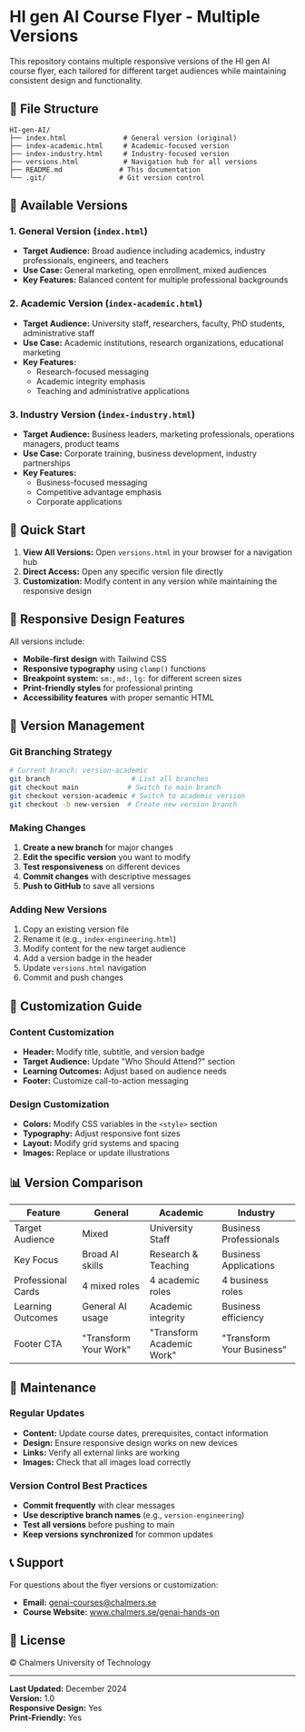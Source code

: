 # HI gen AI Course Flyer - Multiple Versions

This repository contains multiple responsive versions of the HI gen AI course flyer, each tailored for different target audiences while maintaining consistent design and functionality.

## 📁 File Structure

```
HI-gen-AI/
├── index.html              # General version (original)
├── index-academic.html     # Academic-focused version
├── index-industry.html     # Industry-focused version
├── versions.html           # Navigation hub for all versions
├── README.md              # This documentation
└── .git/                  # Git version control
```

## 🎯 Available Versions

### 1. **General Version** (`index.html`)
- **Target Audience:** Broad audience including academics, industry professionals, engineers, and teachers
- **Use Case:** General marketing, open enrollment, mixed audiences
- **Key Features:** Balanced content for multiple professional backgrounds

### 2. **Academic Version** (`index-academic.html`)
- **Target Audience:** University staff, researchers, faculty, PhD students, administrative staff
- **Use Case:** Academic institutions, research organizations, educational marketing
- **Key Features:** 
  - Research-focused messaging
  - Academic integrity emphasis
  - Teaching and administrative applications

### 3. **Industry Version** (`index-industry.html`)
- **Target Audience:** Business leaders, marketing professionals, operations managers, product teams
- **Use Case:** Corporate training, business development, industry partnerships
- **Key Features:**
  - Business-focused messaging
  - Competitive advantage emphasis
  - Corporate applications

## 🚀 Quick Start

1. **View All Versions:** Open `versions.html` in your browser for a navigation hub
2. **Direct Access:** Open any specific version file directly
3. **Customization:** Modify content in any version while maintaining the responsive design

## 📱 Responsive Design Features

All versions include:
- **Mobile-first design** with Tailwind CSS
- **Responsive typography** using `clamp()` functions
- **Breakpoint system:** `sm:`, `md:`, `lg:` for different screen sizes
- **Print-friendly styles** for professional printing
- **Accessibility features** with proper semantic HTML

## 🔧 Version Management

### Git Branching Strategy
```bash
# Current branch: version-academic
git branch                    # List all branches
git checkout main            # Switch to main branch
git checkout version-academic # Switch to academic version
git checkout -b new-version  # Create new version branch
```

### Making Changes
1. **Create a new branch** for major changes
2. **Edit the specific version** you want to modify
3. **Test responsiveness** on different devices
4. **Commit changes** with descriptive messages
5. **Push to GitHub** to save all versions

### Adding New Versions
1. Copy an existing version file
2. Rename it (e.g., `index-engineering.html`)
3. Modify content for the new target audience
4. Add a version badge in the header
5. Update `versions.html` navigation
6. Commit and push changes

## 🎨 Customization Guide

### Content Customization
- **Header:** Modify title, subtitle, and version badge
- **Target Audience:** Update "Who Should Attend?" section
- **Learning Outcomes:** Adjust based on audience needs
- **Footer:** Customize call-to-action messaging

### Design Customization
- **Colors:** Modify CSS variables in the `<style>` section
- **Typography:** Adjust responsive font sizes
- **Layout:** Modify grid systems and spacing
- **Images:** Replace or update illustrations

## 📊 Version Comparison

| Feature | General | Academic | Industry |
|---------|---------|----------|----------|
| Target Audience | Mixed | University Staff | Business Professionals |
| Key Focus | Broad AI skills | Research & Teaching | Business Applications |
| Professional Cards | 4 mixed roles | 4 academic roles | 4 business roles |
| Learning Outcomes | General AI usage | Academic integrity | Business efficiency |
| Footer CTA | "Transform Your Work" | "Transform Academic Work" | "Transform Your Business" |

## 🔄 Maintenance

### Regular Updates
- **Content:** Update course dates, prerequisites, contact information
- **Design:** Ensure responsive design works on new devices
- **Links:** Verify all external links are working
- **Images:** Check that all images load correctly

### Version Control Best Practices
- **Commit frequently** with clear messages
- **Use descriptive branch names** (e.g., `version-engineering`)
- **Test all versions** before pushing to main
- **Keep versions synchronized** for common updates

## 📞 Support

For questions about the flyer versions or customization:
- **Email:** genai-courses@chalmers.se
- **Course Website:** www.chalmers.se/genai-hands-on

## 📄 License

© Chalmers University of Technology

---

**Last Updated:** December 2024  
**Version:** 1.0  
**Responsive Design:** Yes  
**Print-Friendly:** Yes
